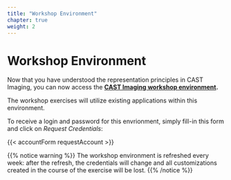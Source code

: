 ```yaml
---
title: "Workshop Environment" 
chapter: true
weight: 2 
---
```


# Workshop Environment 


Now that you have understood the representation principles in CAST Imaging, you can now access the **[CAST Imaging workshop environment](https://aws-workshops.castsoftware.com/imaging/login).**

The workshop exercises will utilize existing applications within this environment.

To receive a login and password for this envrionment, simply fill-in this form and click on *Request Credentials*:

{{< accountForm requestAccount >}}

{{% notice warning %}}
The workshop environment is refreshed every week: after the refresh, the credentials will change and all customizations created in the course of the exercise will be lost.
{{% /notice %}}
